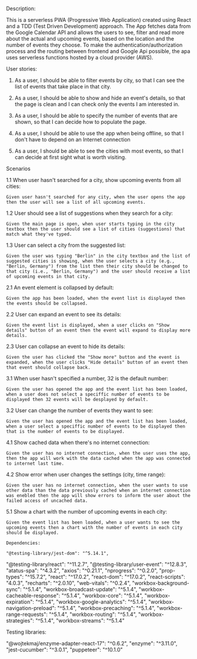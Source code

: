Description:

This is a serverless PWA (Progressive Web Application) created using React and a TDD (Test Driven Development) approach.
The App fetches data from the Google Calendar API and allows the users to see, filter and read more about the actual and upcoming events, based on the location and the number of events they choose.
To make the authentication/authorization process and the routing between frontend and Google Api possible, the apa uses serverless functions hosted by a cloud provider (AWS).

User stories:

1. As a user, I should be able to filter events by city, so that I can see the list of events that take place in that city.

2. As a user, I should be able to show and hide an event's details, so that the page is clean and I can check only the events I am interested in.

3. As a user, I should be able to specify the number of events that are shown, so that I can decide how to populate the page.

4. As a user, I should be able to use the app when being offline, so that I don't have to depend on an Internet connection

5. As a user, I should be able to see the cities with most events, so that I can decide at first sight what is worth visiting.

Scenarios

1.1 When user hasn't searched for a city, show upcoming events from all cities:

    Given user hasn't searched for any city, when the user opens the app
    then the user will see a list of all upcoming events.

1.2 User should see a list of suggestions when they search for a city:

    Given the main page is open, when user starts typing in the city
    textbox then the user should see a list of cities (suggestions) that
    match what they've typed.

1.3 User can select a city from the suggested list:

    Given the user was typing "Berlin" in the city textbox and the list of
    suggested cities is showing, when the user selects a city (e.g.,
    "Berlin, Germany") from the list then their city should be changed to
    that city (i.e., "Berlin, Germany") and the user should receive a list
    of upcoming events in that city.

2.1 An event element is collapsed by default:

    Given the app has been loaded, when the event list is displayed then the events should be collapsed.

2.2 User can expand an event to see its details:

    Given the event list is displayed, when a user clicks on "Show details" button of an event then the event will expand to display more details.

2.3 User can collapse an event to hide its details:

    Given the user has clicked the "Show more" button and the event is expanded, when the user clicks "Hide details" button of an event then that event should collapse back.

3.1 When user hasn't specified a number, 32 is the default number:

    Given the user has opened the app and the event list has been loaded, when a user does not select a speciffic number of events to be displayed then 32 events will be desplayed by default.

3.2 User can change the number of events they want to see:

    Given the user has opened the app and the event list has been loaded, when a user select a speciffic number of events to be displayed then that is the number of events to be displayed.

4.1 Show cached data when there's no internet connection:

    Given the user has no internet connection, when the user uses the app, then the app will work with the data cached when the app was connected to internet last time.

4.2 Show error when user changes the settings (city, time range):

    Given the user has no internet connection, when the user wants to use other data than the data previously cached when an internet connection was enebled then the app will show errors to inform the user about the failed access of uncached data.

5.1 Show a chart with the number of upcoming events in each city:

    Given the event list has been loaded, when a user wants to see the upcoming events then a chart with the number of events in each city should be displayed.

    Dependencies:

    "@testing-library/jest-dom": "^5.14.1",

"@testing-library/react": "^11.2.7",
"@testing-library/user-event": "^12.8.3",
"atatus-spa": "^4.3.2",
"axios": "^0.21.1",
"nprogress": "^0.2.0",
"prop-types": "^15.7.2",
"react": "^17.0.2",
"react-dom": "^17.0.2",
"react-scripts": "4.0.3",
"recharts": "^2.0.10",
"web-vitals": "^0.2.4",
"workbox-background-sync": "^5.1.4",
"workbox-broadcast-update": "^5.1.4",
"workbox-cacheable-response": "^5.1.4",
"workbox-core": "^5.1.4",
"workbox-expiration": "^5.1.4",
"workbox-google-analytics": "^5.1.4",
"workbox-navigation-preload": "^5.1.4",
"workbox-precaching": "^5.1.4",
"workbox-range-requests": "^5.1.4",
"workbox-routing": "^5.1.4",
"workbox-strategies": "^5.1.4",
"workbox-streams": "^5.1.4"

Testing libraries:

"@wojtekmaj/enzyme-adapter-react-17": "^0.6.2",
"enzyme": "^3.11.0",
"jest-cucumber": "^3.0.1",
"puppeteer": "^10.1.0"
